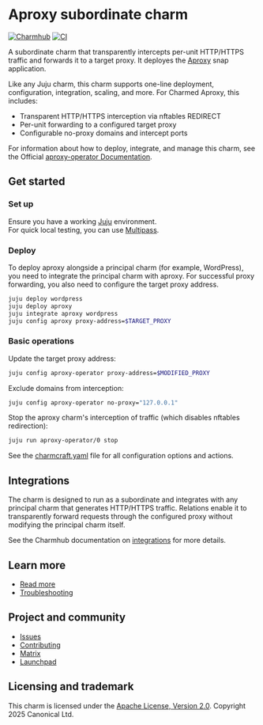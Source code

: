 <!-- vale Canonical.007-Headings-sentence-case = NO -->
# Aproxy subordinate charm
<!-- vale Canonical.007-Headings-sentence-case = YES -->
[![Charmhub](https://charmhub.io/aproxy-operator/badge.svg)](https://charmhub.io/aproxy-operator)
[![CI](https://github.com/canonical/aproxy-operator/actions/workflows/ci.yaml/badge.svg)](https://github.com/canonical/aproxy-operator/actions)

A subordinate charm that transparently intercepts per-unit HTTP/HTTPS traffic and forwards it to a target proxy. It deployes the [Aproxy](https://github.com/canonical/aproxy) snap application.

Like any Juju charm, this charm supports one-line deployment, configuration, integration, scaling, and more. For Charmed Aproxy, this includes:
* Transparent HTTP/HTTPS interception via nftables REDIRECT
* Per-unit forwarding to a configured target proxy
* Configurable no-proxy domains and intercept ports

For information about how to deploy, integrate, and manage this charm, see the Official [aproxy-operator Documentation](https://charmhub.io/aproxy).

## Get started

### Set up
Ensure you have a working [Juju](https://documentation.ubuntu.com/juju/latest/tutorial/) environment.  
For quick local testing, you can use [Multipass](https://canonical.com/multipass/install).

### Deploy
To deploy aproxy alongside a principal charm (for example, WordPress), you need to integrate the principal charm with aproxy. For successful proxy forwarding, you also need to configure the target proxy address.

```bash
juju deploy wordpress
juju deploy aproxy
juju integrate aproxy wordpress
juju config aproxy proxy-address=$TARGET_PROXY
```

### Basic operations
Update the target proxy address:

```bash
juju config aproxy-operator proxy-address=$MODIFIED_PROXY
```

Exclude domains from interception:

```bash
juju config aproxy-operator no-proxy="127.0.0.1"
```

Stop the aproxy charm's interception of traffic (which disables nftables redirection):

```bash
juju run aproxy-operator/0 stop
```

See the [charmcraft.yaml](https://github.com/canonical/aproxy-operator/blob/main/charmcraft.yaml) file for all configuration options and actions.

## Integrations
The charm is designed to run as a subordinate and integrates with any principal charm that generates HTTP/HTTPS traffic.
Relations enable it to transparently forward requests through the configured proxy without modifying the principal charm itself.

See the Charmhub documentation on [integrations](https://charmhub.io/aproxy/integrations) for more details.

## Learn more
* [Read more](https://charmhub.io/aproxy)
* [Troubleshooting](https://matrix.to/#/#charmhub-charmdev:ubuntu.com)

## Project and community
* [Issues](https://github.com/canonical/aproxy-operator/issues)
* [Contributing](https://github.com/canonical/aproxy-operator/blob/main/CONTRIBUTING.md)
* [Matrix](https://matrix.to/#/#charmhub-charmdev:ubuntu.com)
* [Launchpad](https://launchpad.net/~canonical-is-devops)

## Licensing and trademark
This charm is licensed under the [Apache License, Version 2.0](https://github.com/canonical/aproxy-operator?tab=Apache-2.0-1-ov-file). Copyright 2025 Canonical Ltd.

